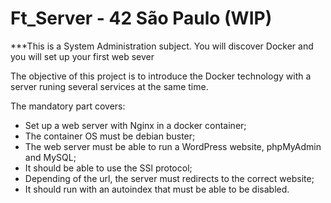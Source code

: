 # Ft_Server - 42 São Paulo (WIP)
***This is a System Administration subject. You will discover Docker and you will set up your first web sever

The objective of this project is to introduce the Docker technology with a server runing several services at the same time.

The mandatory part covers:
- Set up a web server with Nginx in a docker container;
- The container OS must be debian buster;
- The web server must be able to run a WordPress website, phpMyAdmin and MySQL;
- It should be able to use the SSl protocol;
- Depending of the url, the server must redirects to the correct website;
- It should run with an autoindex that must be able to be disabled.
